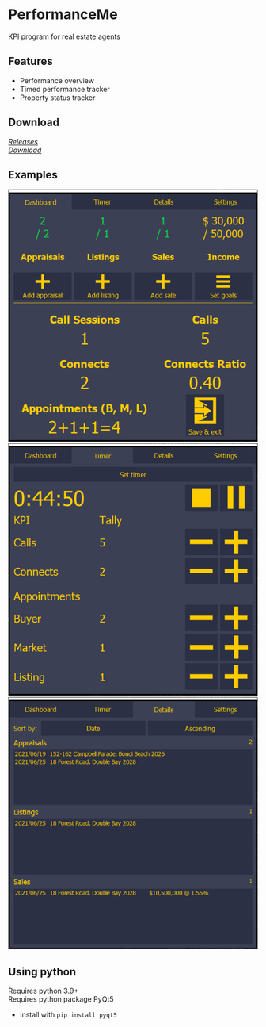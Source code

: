 # PerformanceMe
KPI program for real estate agents

## Features
- Performance overview
- Timed performance tracker
- Property status tracker

## Download
[*Releases*](https://github.com/leCacaonut/PerformanceMe/releases/)  
[*Download*](https://github.com/leCacaonut/PerformanceMe/releases/download/1.2.0a/PerformanceMe.zip)

## Examples
<img src="https://raw.githubusercontent.com/leCacaonut/PerformanceMe/main/examples/1.png" alt="Example 1" />
<img src="https://raw.githubusercontent.com/leCacaonut/PerformanceMe/main/examples/2.png" alt="Example 2" />
<img src="https://raw.githubusercontent.com/leCacaonut/PerformanceMe/main/examples/3.png" alt="Example 3" />

## Using python
Requires python 3.9+  
Requires python package PyQt5  
- install with ```pip install pyqt5```
